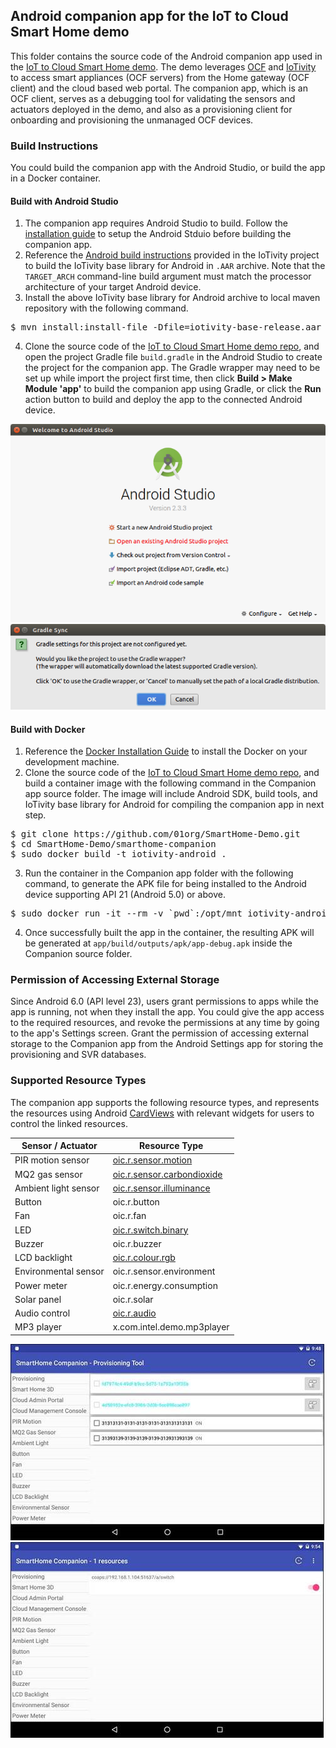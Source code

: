 ## Android companion app for the IoT to Cloud Smart Home demo

This folder contains the source code of the Android companion app used in the [IoT to Cloud Smart Home demo]. The demo leverages [OCF] and [IoTivity] to access smart appliances (OCF servers) from the Home gateway (OCF client) and the cloud based web portal. The companion app, which is an OCF client, serves as a debugging tool for validating the sensors and actuators deployed in the demo, and also as a provisioning client for onboarding and provisioning the unmanaged OCF devices.

### Build Instructions

You could build the companion app with the Android Studio, or build the app in a Docker container.

#### Build with Android Studio
1. The companion app requires Android Studio to build. Follow the [installation guide](https://developer.android.com/studio/index.html) to setup the Android Stduio before building the companion app.
2. Reference the [Android build instructions](https://wiki.iotivity.org/android_build_instructions) provided in the IoTivity project to build the IoTivity base library for Android in `.AAR` archive. Note that the `TARGET_ARCH` command-line build argument must match the processor architecture of your target Android device.
3. Install the above IoTivity base library for Android archive to local maven repository with the following command.
<pre>$ mvn install:install-file -Dfile=iotivity-base-release.aar -DgroupId=org.iotivity -DartifactId=base -Dversion=1.3.0-secured -Dpackaging=aar
</pre>
4. Clone the source code of the [IoT to Cloud Smart Home demo repo], and open the project Gradle file `build.gradle` in the Android Studio to create the project for the companion app. The Gradle wrapper may need to be set up while import the project first time, then click <b>Build &gt; Make Module 'app'</b> to build the companion app using Gradle, or click the <b>Run</b> action button to build and deploy the app to the connected Android device.
<img src=".screenshots/peroject-import.png" />
<img src=".screenshots/gradle-sync.png" />

#### Build with Docker

1. Reference the [Docker Installation Guide](https://docs.docker.com/engine/installation/) to install the Docker on your development machine.
2. Clone the source code of the [IoT to Cloud Smart Home demo repo], and build a container image with the following command in the Companion app source folder. The image will include Android SDK, build tools, and IoTivity base library for Android for compiling the companion app in next step.
<pre>$ git clone https://github.com/01org/SmartHome-Demo.git
$ cd SmartHome-Demo/smarthome-companion
$ sudo docker build -t iotivity-android .
</pre>
3. Run the container in the Companion app folder with the following command, to generate the APK file for being installed to the Android device supporting API 21 (Android 5.0) or above.
<pre>$ sudo docker run -it --rm -v `pwd`:/opt/mnt iotivity-android
</pre>
4. Once successfully built the app in the container, the resulting APK will be generated at `app/build/outputs/apk/app-debug.apk` inside the Companion source folder.

### Permission of Accessing External Storage

Since Android 6.0 (API level 23), users grant permissions to apps while the app is running, not when they install the app. You could give the app access to the required resources, and revoke the permissions at any time by going to the app's Settings screen. Grant the permission of accessing external storage to the Companion app from the Android Settings app for storing the provisioning and SVR databases.

### Supported Resource Types

The companion app supports the following resource types, and represents the resources using Android [CardViews](https://developer.android.com/training/material/lists-cards.html#CardView) with relevant widgets for users to control the linked resources.

| Sensor / Actuator | Resource Type |
|-------------------|---------------|
| PIR motion sensor | [oic.r.sensor.motion](https://oneiota.org/revisions/2368) |
| MQ2 gas sensor | [oic.r.sensor.carbondioxide](https://oneiota.org/revisions/2453) |
| Ambient light sensor | [oic.r.sensor.illuminance](https://oneiota.org/revisions/2370) |
| Button | oic.r.button |
| Fan | oic.r.fan |
| LED | [oic.r.switch.binary](https://oneiota.org/revisions/2468) |
| Buzzer | oic.r.buzzer |
| LCD backlight | [oic.r.colour.rgb](https://oneiota.org/revisions/2378) |
| Environmental sensor | oic.r.sensor.environment |
| Power meter | oic.r.energy.consumption |
| Solar panel | oic.r.solar |
| Audio control | [oic.r.audio](https://oneiota.org/revisions/2427) |
| MP3 player | x.com.intel.demo.mp3player |

<img src=".screenshots/ownership.png" />
<img src=".screenshots/binarySwitch.png" />

[IoT to Cloud Smart Home demo]: https://github.com/01org/SmartHome-Demo
[OCF]: https://openconnectivity.org/
[IoTivity]: https://www.iotivity.org/
[IoT to Cloud Smart Home demo repo]: https://github.com/01org/SmartHome-Demo
